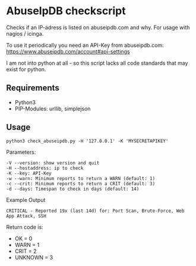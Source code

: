 # AbuseIpDB checkscript

Checks if an IP-adress is listed on abuseipdb.com and why. For usage with nagios / icinga.

To use it periodically you need an API-Key from abuseipdb.com: https://www.abuseipdb.com/account#api-settings

I am not into python at all - so this script lacks all code standards that may exist for python.

## Requirements

- Python3
- PIP-Modules: urllib, simplejson

## Usage

```
python3 check_abuseipdb.py -H '127.0.0.1' -K 'MYSECRETAPIKEY'
```

Parameters:
```
-V --version: show version and quit
-H --hostaddress: ip to check
-K --key: API-Key
-w --warn: Minimum reports to return a WARN (default: 1)
-c --crit: Minimum reports to return a CRIT (default: 3)
-d --days: Timespan to check in days (default: 14)
```

Example Output
```
CRITICAL - Reported 19x (last 14d) for: Port Scan, Brute-Force, Web App Attack, SSH
```

Return code is:

- OK = 0
- WARN = 1
- CRIT = 2
- UNKNOWN = 3